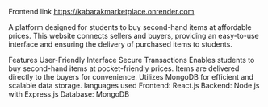 Frontend link
https://kabarakmarketplace.onrender.com




A platform designed for students to buy second-hand items at affordable prices. This website connects sellers and buyers, providing an easy-to-use interface and ensuring the delivery of purchased items to students.

Features
User-Friendly Interface
Secure Transactions
Enables students to buy second-hand items at pocket-friendly prices.
 Items are delivered directly to the buyers for convenience.
 Utilizes MongoDB for efficient and scalable data storage.
languages used
Frontend: React.js
Backend: Node.js with Express.js
Database: MongoDB
